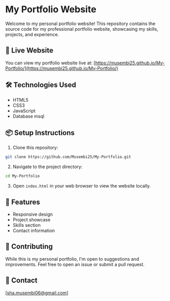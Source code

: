 # My Portfolio Website

Welcome to my personal portfolio website! This repository contains the source code for my professional portfolio website, showcasing my skills, projects, and experience.

## 🚀 Live Website

You can view my portfolio website live at: [https://musembi25.github.io/My-Portfolio/](https://musembi25.github.io/My-Portfolio/)

## 🛠️ Technologies Used

- HTML5
- CSS3
- JavaScript
- Database msql

## 📦 Setup Instructions

1. Clone this repository:
```bash
git clone https://github.com/Musembi25/My-Portfolio.git
```

2. Navigate to the project directory:
```bash
cd My-Portfolio
```

3. Open `index.html` in your web browser to view the website locally.

## 📝 Features

- Responsive design
- Project showcase
- Skills section
- Contact information

## 🤝 Contributing

While this is my personal portfolio, I'm open to suggestions and improvements. Feel free to open an issue or submit a pull request.



## 📧 Contact

[sha.musembi06@gmail.com]
